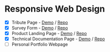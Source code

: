 # Responsive Web Design

- [x] Tribute Page - [Demo](https://williamafil.github.io/freeCodeCamp/01_ResponsiveWebDesign/01_Tribute_Page/index.html) / [Repo](https://github.com/williamafil/freeCodeCamp/tree/main/01_ResponsiveWebDesign/01_Tribute_Page)
- [x] Survey Form - [Demo](https://williamafil.github.io/freeCodeCamp/01_ResponsiveWebDesign/02_Survey_Form/) / [Repo](https://github.com/williamafil/freeCodeCamp/tree/main/01_ResponsiveWebDesign/02_Survey_Form)
- [x] Product Landing Page - [Demo](https://williamafil.github.io/freeCodeCamp/01_ResponsiveWebDesign/03_Product_Landing_Page/) / [Repo](https://github.com/williamafil/freeCodeCamp/tree/main/01_ResponsiveWebDesign/03_Product_Landing_Page)
- [x] Technical Documentation Page - [Demo](https://williamafil.github.io/freeCodeCamp/01_ResponsiveWebDesign/04_Technical_Document/) / [Repo](https://github.com/williamafil/freeCodeCamp/tree/main/01_ResponsiveWebDesign/04_Technical_Document)
- [ ] Personal Portfolio Webpage
